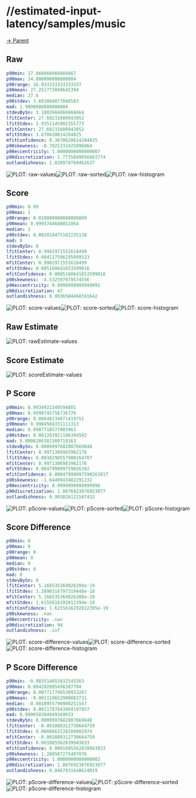 
# //estimated-input-latency/samples/music

[→ Parent](../..)


## Raw


```yaml
p90min: 17.866666666666667
p90max: 34.800000000000004
p90range: 16.933333333333337
p90mean: 27.251773049645394
median: 27.6
p90stdev: 3.603060877048583
mad: 1.9000000000000004
stdevBySn: 3.1802666666666664
lfitCenter: 27.60231600943052
lfitStdev: 2.9351145902355773
mfitCenter: 27.60231600943052
mfitStdev: 3.678620614284825
mfitConfidence: 0.3678620614284825
p90skewness: -0.7025333425896864
p90eccentricity: 1.0000000000000007
p90discretization: 1.7735849056603774
outlandishness: 1.030978760462637

```

![PLOT: raw-values](./raw/values.svg)![PLOT: raw-sorted](./raw/sorted.svg)![PLOT: raw-histogram](./raw/histogram.svg)
## Score


```yaml
p90min: 0.99
p90max: 1
p90range: 0.010000000000000009
p90mean: 0.9995744680851064
median: 1
p90stdev: 0.002018475102235138
mad: 0
stdevBySn: 0
lfitCenter: 0.9982971551618499
lfitStdev: 0.004117596295099523
mfitCenter: 0.9982971551618499
mfitStdev: 0.005160641653599016
mfitConfidence: 0.0005160641653599016
p90skewness: -4.532597979574556
p90eccentricity: 0.9999999999999991
p90discretization: 47
outlandishness: 0.9936584468341642

```

![PLOT: score-values](./score/values.svg)![PLOT: score-sorted](./score/sorted.svg)![PLOT: score-histogram](./score/histogram.svg)
## Raw Estimate

![PLOT: rawEstimate-values](./rawEstimate/values.svg)
## Score Estimate

![PLOT: scoreEstimate-values](./scoreEstimate/values.svg)
## P Score


```yaml
p90min: 0.9934922349594801
p90max: 0.9999745756736776
p90range: 0.00648234071419751
p90mean: 0.9984566331111313
median: 0.9987718577003963
p90stdev: 0.001283921196394502
mad: 0.0006286381509719163
stdevBySn: 0.0009997682807669848
lfitCenter: 0.9971306983962176
lfitStdev: 0.0038290557900164707
mfitCenter: 0.9971306983962176
mfitStdev: 0.004799009759026382
mfitConfidence: 0.00047990097590263817
p90skewness: -1.6449943482291232
p90eccentricity: 0.9999999999999996
p90discretization: 1.8076923076923077
outlandishness: 0.993826121587432

```

![PLOT: pScore-values](./pScore/values.svg)![PLOT: pScore-sorted](./pScore/sorted.svg)![PLOT: pScore-histogram](./pScore/histogram.svg)
## Score Difference


```yaml
p90min: 0
p90max: 0
p90range: 0
p90mean: 0
median: 0
p90stdev: 0
mad: 0
stdevBySn: 0
lfitCenter: 5.166535369026208e-19
lfitStdev: 1.2890316797319448e-18
mfitCenter: 5.166535369026208e-19
mfitStdev: 1.6155616292812394e-18
mfitConfidence: 1.6155616292812395e-19
p90skewness: .nan
p90eccentricity: .nan
p90discretization: 94
outlandishness: .inf

```

![PLOT: score-difference-values](./score-difference/values.svg)![PLOT: score-difference-sorted](./score-difference/sorted.svg)![PLOT: score-difference-histogram](./score-difference/histogram.svg)
## P Score Difference


```yaml
p90min: -0.003514851032545563
p90max: 0.004202895498387704
p90range: 0.007717746530933267
p90mean: -0.001119652900883731
median: -0.0010955790980251567
p90stdev: 0.0011787643069197057
mad: 0.000658384949169033
stdevBySn: 0.0009997682807669848
lfitCenter: -0.001080312730664759
lfitStdev: 0.0008661538289002974
mfitCenter: -0.001080312730664759
mfitStdev: 0.001085562839943033
mfitConfidence: 0.0001085562839943033
p90skewness: 1.288507275407876
p90eccentricity: 1.0000000000000002
p90discretization: 1.8076923076923077
outlandishness: 0.8467831648624019

```

![PLOT: pScore-difference-values](./pScore-difference/values.svg)![PLOT: pScore-difference-sorted](./pScore-difference/sorted.svg)![PLOT: pScore-difference-histogram](./pScore-difference/histogram.svg)